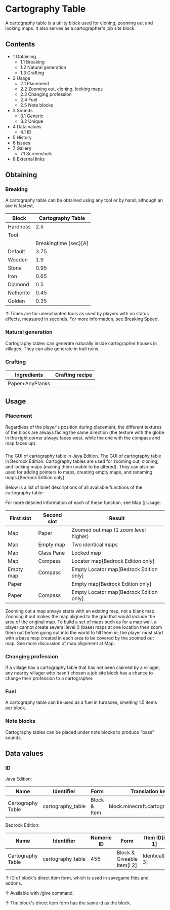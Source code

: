 # Cartography Table
A cartography table is a utility block used for cloning, zooming out and locking maps. It also serves as a cartographer's job site block.

## Contents
- 1 Obtaining
	- 1.1 Breaking
	- 1.2 Natural generation
	- 1.3 Crafting
- 2 Usage
	- 2.1 Placement
	- 2.2 Zooming out, cloning, locking maps
	- 2.3 Changing profession
	- 2.4 Fuel
	- 2.5 Note blocks
- 3 Sounds
	- 3.1 Generic
	- 3.2 Unique
- 4 Data values
	- 4.1 ID
- 5 History
- 6 Issues
- 7 Gallery
	- 7.1 Screenshots
- 8 External links

## Obtaining
### Breaking
A cartography table can be obtained using any tool or by hand, although an axe is fastest.

| Block     | Cartography Table     |
|-----------|-----------------------|
| Hardness  | 2.5                   |
| Tool      |                       |
|           | Breakingtime (sec)[A] |
| Default   | 3.75                  |
| Wooden    | 1.9                   |
| Stone     | 0.95                  |
| Iron      | 0.65                  |
| Diamond   | 0.5                   |
| Netherite | 0.45                  |
| Golden    | 0.35                  |


↑ Times are for unenchanted tools as used by players with no status effects, measured in seconds. For more information, see Breaking Speed.


### Natural generation
Cartography tables can generate naturally inside cartographer houses in villages. They can also generate in trail ruins.

### Crafting
| Ingredients     | Crafting recipe |
|-----------------|-----------------|
| Paper+AnyPlanks |                 |

## Usage
### Placement
Regardless of the player's position during placement, the different textures of the block are always facing the same direction (the texture with the globe in the right corner always faces west, while the one with the compass and map faces up).

### 
The GUI of cartography table in Java Edition.
The GUI of cartography table in Bedrock Edition.
Cartography tables are used for zooming out, cloning, and locking maps (making them unable to be altered). They can also be used for adding pointers to maps, creating empty maps, and renaming maps.‌[Bedrock Edition  only]

Below is a list of brief descriptions of all available functions of the cartography table:

For more detailed information of each of these function, see Map § Usage.

| First slot | Second slot | Result                                    |
|------------|-------------|-------------------------------------------|
| Map        | Paper       | Zoomed out map (1 zoom level higher)      |
| Map        | Empty map   | Two identical maps                        |
| Map        | Glass Pane  | Locked map                                |
| Map        | Compass     | Locator map‌[Bedrock Edition  only]       |
| Empty map  | Compass     | Empty Locator map‌[Bedrock Edition  only] |
| Paper      |             | Empty map‌[Bedrock Edition  only]         |
| Paper      | Compass     | Empty Locator map‌[Bedrock Edition  only] |

Zooming out a map always starts with an existing map, not a blank map. Zooming it out makes the map aligned to the grid that would include the area of the original map. To build a set of maps such as for a map wall, a player cannot create several level 0 (base) maps at one location then zoom them out before going out into the world to fill them in; the player must start with a base map created in each area to be covered by the zoomed out map. See more discussion of map alignment at Map.

### Changing profession
If a village has a cartography table that has not been claimed by a villager, any nearby villager who hasn't chosen a job site block has a chance to change their profession to a cartographer.

### Fuel
A cartography table can be used as a fuel in furnaces, smelting 1.5 items per block.

### Note blocks
Cartography tables can be placed under note blocks to produce "bass" sounds.

## Data values
### ID
Java Edition:

| Name              | Identifier        | Form         | Translation key                   |
|-------------------|-------------------|--------------|-----------------------------------|
| Cartography Table | cartography_table | Block & Item | block.minecraft.cartography_table |

Bedrock Edition:

| Name              | Identifier        | Numeric ID | Form                       | Item ID[i 1]   | Translation key             |
|-------------------|-------------------|------------|----------------------------|----------------|-----------------------------|
| Cartography Table | cartography_table | 455        | Block & Giveable Item[i 2] | Identical[i 3] | tile.cartography_table.name |


↑ ID of block's direct item form, which is used in savegame files and addons.

↑ Available with /give command.

↑ The block's direct item form has the same id as the block.


